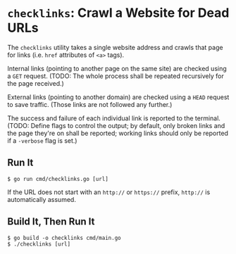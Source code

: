# `checklinks`: Crawl a Website for Dead URLs

The `checklinks` utility takes a single website address and crawls that page for
links (i.e. `href` attributes of `<a>` tags).

Internal links (pointing to another page on the same site) are checked using a
`GET` request. (TODO: The whole process shall be repeated recursively for the
page received.)

External links (pointing to another domain) are checked using a `HEAD` request
to save traffic. (Those links are not followed any further.)

The success and failure of each individual link is reported to the terminal.
(TODO: Define flags to control the output; by default, only broken links and the
page they're on shall be reported; working links should only be reported if a
`-verbose` flag is set.)

## Run It

    $ go run cmd/checklinks.go [url]

If the URL does not start with an `http://` or `https://` prefix, `http://` is
automatically assumed.

## Build It, Then Run It

    $ go build -o checklinks cmd/main.go
    $ ./checklinks [url]

